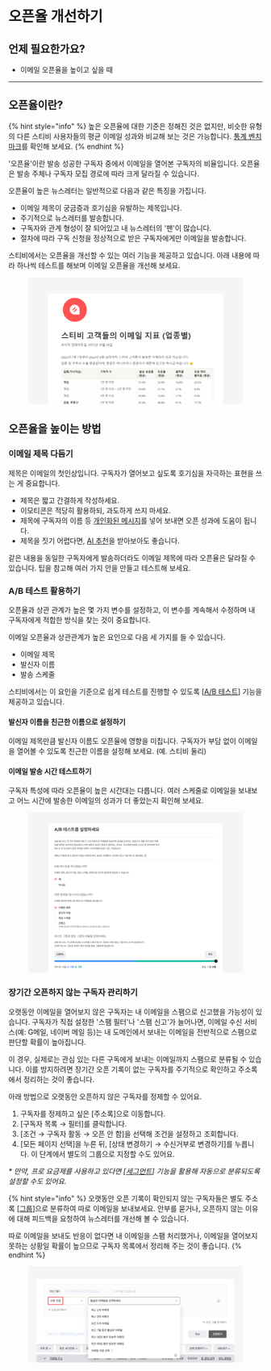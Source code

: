 # 오픈율 개선하기

## 언제 필요한가요? <a href="#id-01h6dt6efh2sbqyhqa8fdrwbmr" id="id-01h6dt6efh2sbqyhqa8fdrwbmr"></a>

* 이메일 오픈율을 높이고 싶을 때

***

## 오픈율이란? <a href="#h_01ghaee4yctwgghxsvzydvhr4a" id="h_01ghaee4yctwgghxsvzydvhr4a"></a>

{% hint style="info" %}
높은 오픈율에 대한 기준은 정해진 것은 없지만, 비슷한 유형의 다른 스티비 사용자들의 평균 이메일 성과와 비교해 보는 것은 가능합니다. [통계 벤치마크](https://benchmark.stibee.com/)를 확인해 보세요.
{% endhint %}

'오픈율'이란 발송 성공한 구독자 중에서 이메일을 열어본 구독자의 비율입니다. 오픈율은 발송 주체나 구독자 모집 경로에 따라 크게 달라질 수 있습니다.

오픈율이 높은 뉴스레터는 일반적으로 다음과 같은 특징을 가집니다.

* 이메일 제목이 궁금증과 호기심을 유발하는 제목입니다.
* 주기적으로 뉴스레터를 발송합니다.
* 구독자와 관계 형성이 잘 되어있고 내 뉴스레터의 '팬'이 많습니다.
* 절차에 따라 구독 신청을 정상적으로 받은 구독자에게만 이메일을 발송합니다.

스티비에서는 오픈율을 개선할 수 있는 여러 기능을 제공하고 있습니다. 아래 내용에 따라 하나씩 테스트를 해보며 이메일 오픈율을 개선해 보세요.

<figure><img src="../../.gitbook/assets/image (112).png" alt=""><figcaption></figcaption></figure>



## 오픈율을 높이는 방법

### 이메일 제목 다듬기

제목은 이메일의 첫인상입니다. 구독자가 열어보고 싶도록 호기심을 자극하는 표현을 쓰는 게 중요합니다.

* 제목은 짧고 간결하게 작성하세요.
* 이모티콘은 적당히 활용하되, 과도하게 쓰지 마세요.
* 제목에 구독자의 이름 등 [개인화된 메시지](../../email/edit/personalized-merge.md)를 넣어 보내면 오픈 성과에 도움이 됩니다.
* 제목을 짓기 어렵다면, [AI 추천](improve-open-rates.md#subject-line-ai)을 받아보아도 좋습니다.

같은 내용을 동일한 구독자에게 발송하더라도 이메일 제목에 따라 오픈율은 달라질 수 있습니다. 팁을 참고해 여러 가지 안을 만들고 테스트해 보세요.

### A/B 테스트 활용하기

오픈율과 상관 관계가 높은 몇 가지 변수를 설정하고, 이 변수를 계속해서 수정하며 내 구독자에게 적합한 방식을 찾는 것이 중요합니다.

이메일 오픈율과 상관관계가 높은 요인으로 다음 세 가지를 들 수 있습니다.

* 이메일 제목
* 발신자 이름
* 발송 스케줄

스티비에서는 이 요인을 기준으로 쉽게 테스트를 진행할 수 있도록 \[[A/B 테스트](../../email/a-b-test.md)] 기능을 제공하고 있습니다.&#x20;

#### 발신자 이름을 친근한 이름으로 설정하기

이메일 제목만큼 발신자 이름도 오픈율에 영향을 미칩니다. 구독자가 부담 없이 이메일을 열어볼 수 있도록 친근한 이름을 설정해 보세요. (예. 스티비 둘리)

#### 이메일 발송 시간 테스트하기

구독자 특성에 따라 오픈율이 높은 시간대는 다릅니다. 여러 스케줄로 이메일을 보내보고 어느 시간에 발송한 이메일의 성과가 더 좋았는지 확인해 보세요.

<figure><img src="../../.gitbook/assets/오픈율 개선하기.png" alt=""><figcaption></figcaption></figure>



### 장기간 오픈하지 않는 구독자 관리하기

오랫동안 이메일을 열어보지 않은 구독자는 내 이메일을 스팸으로 신고했을 가능성이 있습니다. 구독자가 직접 설정한 '스팸 필터'나 '스팸 신고'가 늘어나면, 이메일 수신 서비스(예: G메일, 네이버 메일 등)는 내 도메인에서 보내는 이메일을 전반적으로 스팸으로 판단할 확률이 높아집니다.

이 경우, 실제로는 관심 있는 다른 구독에게 보내는 이메일까지 스팸으로 분류될 수 있습니다. 이를 방지하려면 장기간 오픈 기록이 없는 구독자를 주기적으로 확인하고 주소록에서 정리하는 것이 좋습니다.

아래 방법으로 오랫동안 오픈하지 않은 구독자를 정제할 수 있어요.

1. 구독자를 정제하고 싶은 \[주소록]으로 이동합니다.
2. \[구독자 목록 → 필터]를 클릭합니다.
3. \[조건 → 구독자 활동 → 오픈 안 함]을 선택해 조건을 설정하고 조회합니다.
4. \[모든 페이지 선택]을 누른 뒤, \[상태 변경하기 → 수신거부로 변경하기]를 누릅니다. 이 단계에서 별도의 그룹으로 지정할 수도 있어요.

_\* 만약, 프로 요금제를 사용하고 있다면 \[_[_세그먼트_](../../list/classify-subscribers/how-to-use-segment.md)_] 기능을 활용해 자동으로 분류되도록 설정할 수도 있어요._

{% hint style="info" %}
오랫동안 오픈 기록이 확인되지 않는 구독자들은 별도 주소록 \[[그룹](../../list/classify-subscribers/how-to-use-groups.md)]으로 분류하여 따로 이메일을 보내보세요. 안부를 묻거나, 오픈하지 않는 이유에 대해 피드백을 요청하여 뉴스레터를 개선해 볼 수 있습니다.&#x20;

따로 이메일을 보내도 반응이 없다면 내 이메일을 스팸 처리했거나, 이메일을 열어보지 못하는 상황일 확률이 높으므로 구독자 목록에서 정리해 주는 것이 좋습니다.
{% endhint %}

<figure><img src="../../.gitbook/assets/오픈 안한 구독자 정제.png" alt=""><figcaption></figcaption></figure>
